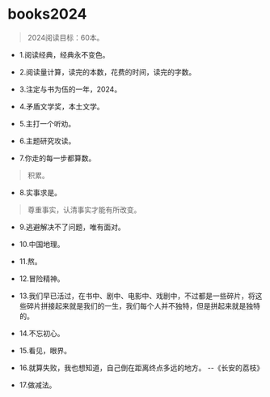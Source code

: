 # books2024

>2024阅读目标：60本。

- 1.阅读经典，经典永不变色。

- 2.阅读量计算，读完的本数，花费的时间，读完的字数。

- 3.注定与书为伍的一年，2024。

- 4.矛盾文学奖，本土文学。

- 5.主打一个听劝。

- 6.主题研究攻读。

- 7.你走的每一步都算数。

>积累。

- 8.实事求是。

>尊重事实，认清事实才能有所改变。

- 9.逃避解决不了问题，唯有面对。

- 10.中国地理。

- 11.熬。

- 12.冒险精神。

- 13.我们早已活过，在书中、剧中、电影中、戏剧中，不过都是一些碎片，将这些碎片拼接起来就是我们的一生，我们每个人并不独特，但是拼起来就是独特的。

- 14.不忘初心。

- 15.看见，眼界。

- 16.就算失败，我也想知道，自己倒在距离终点多远的地方。 --《长安的荔枝》

- 17.做减法。

